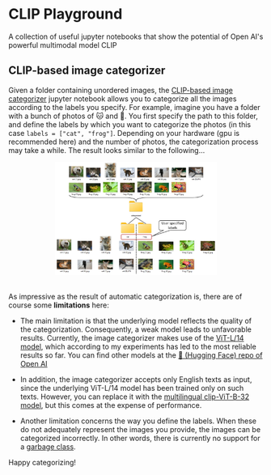 # CLIP Playground
A collection of useful jupyter notebooks that show the potential of Open AI's powerful multimodal model CLIP

## CLIP-based image categorizer
Given a folder containing unordered images, the <a href="CLIP_based_image_categorizer.ipynb">CLIP-based image categorizer</a> jupyter notebook allows you to categorize all the images according to the labels you specify. For example, imagine you have a folder with a bunch of photos of :cat: and :frog:. You first specify the path to this folder, and define the labels by which you want to categorize the photos (in this case ```labels = ["cat", "frog"]```. Depending on your hardware (gpu is recommended here) and the number of photos, the categorization process may take a while. The result looks similar to the following...

<center>
<div style="width:400px ; height:70%">
  <img src="assets/image_categorizer/cats_frogs_classifier.jpg" width=80% height=80% class="center">
<div>
<br>
</center>

As impressive as the result of automatic categorization is, there are of course some **limitations** here: 

* The main limitation is that the underlying model reflects the quality of the categorization. Consequently, a weak model leads to unfavorable results. Currently, the image categorizer makes use of the <a href="https://huggingface.co/sentence-transformers/clip-ViT-L-14">ViT-L/14 model</a>, which according to my experiments has led to the most reliable results so far. You can find other models at the <a href="https://huggingface.co/openai">🤗 (Hugging Face) repo of Open AI</a>

* In addition, the image categorizer accepts only English texts as input, since the underlying ViT-L/14 model has been trained only on such texts. However, you can replace it with the <a href="https://huggingface.co/sentence-transformers/clip-ViT-B-32-multilingual-v1">multilingual clip-ViT-B-32 model</a>, but this comes at the expense of performance. 

* Another limitation concerns the way you define the labels. When these do not adequately represent the images you provide, the images can be categorized incorrectly. In other words, there is currently no support for a <a href="https://discuss.huggingface.co/t/how-to-create-other-garbage-class-for-classifier-e-g-covid-19-classifier/4249">garbage class</a>.

Happy categorizing!
